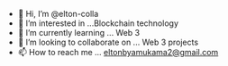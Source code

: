 - 👋 Hi, I’m @elton-colla
- 👀 I’m interested in ...Blockchain technology 
- 🌱 I’m currently learning ... Web 3 
- 💞️ I’m looking to collaborate on ... Web 3 projects
- 📫 How to reach me ... eltonbyamukama2@gmail.com 

<!---
elton-colla/elton-colla is a ✨ special ✨ repository because its `README.md` (this file) appears on your GitHub profile.
You can click the Preview link to take a look at your changes.
--->
